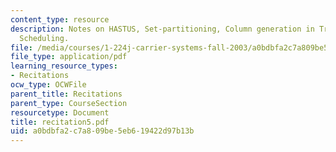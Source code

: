 ```yaml
---
content_type: resource
description: Notes on HASTUS, Set-partitioning, Column generation in Tranist Crew
  Scheduling.
file: /media/courses/1-224j-carrier-systems-fall-2003/a0bdbfa2c7a809be5eb619422d97b13b_recitation5.pdf
file_type: application/pdf
learning_resource_types:
- Recitations
ocw_type: OCWFile
parent_title: Recitations
parent_type: CourseSection
resourcetype: Document
title: recitation5.pdf
uid: a0bdbfa2-c7a8-09be-5eb6-19422d97b13b
---
```

